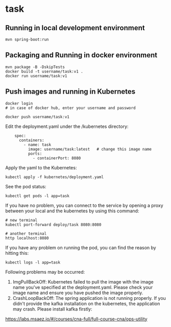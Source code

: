 # task

## Running in local development environment

```
mvn spring-boot:run
```

## Packaging and Running in docker environment

```
mvn package -B -DskipTests
docker build -t username/task:v1 .
docker run username/task:v1
```

## Push images and running in Kubernetes

```
docker login 
# in case of docker hub, enter your username and password

docker push username/task:v1
```

Edit the deployment.yaml under the /kubernetes directory:
```
    spec:
      containers:
        - name: task
          image: username/task:latest   # change this image name
          ports:
            - containerPort: 8080

```

Apply the yaml to the Kubernetes:
```
kubectl apply -f kubernetes/deployment.yaml
```

See the pod status:
```
kubectl get pods -l app=task
```

If you have no problem, you can connect to the service by opening a proxy between your local and the kubernetes by using this command:
```
# new terminal
kubectl port-forward deploy/task 8080:8080

# another terminal
http localhost:8080
```

If you have any problem on running the pod, you can find the reason by hitting this:
```
kubectl logs -l app=task
```

Following problems may be occurred:

1. ImgPullBackOff:  Kubernetes failed to pull the image with the image name you've specified at the deployment.yaml. Please check your image name and ensure you have pushed the image properly.
1. CrashLoopBackOff: The spring application is not running properly. If you didn't provide the kafka installation on the kubernetes, the application may crash. Please install kafka firstly:

https://labs.msaez.io/#/courses/cna-full/full-course-cna/ops-utility

